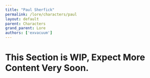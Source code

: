 ```yaml
---
title: "Paul Sherfick"
permalink: /lore/characters/paul
layout: default
parent: Characters
grand_parent: Lore
authors: ['exvacuum']
---
```


# This Section is WIP, Expect More Content Very Soon.